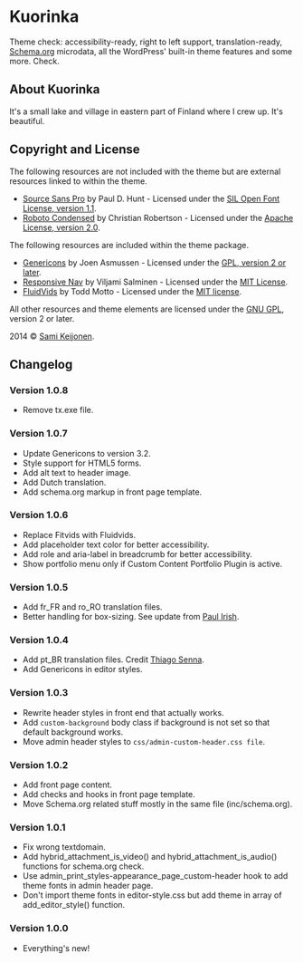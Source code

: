 # Kuorinka

Theme check: accessibility-ready, right to left support, translation-ready, [Schema.org](http://schema.org) microdata, all the WordPress' built-in theme features and some more. Check.

## About Kuorinka

It's a small lake and village in eastern part of Finland where I crew up. It's beautiful. 

## Copyright and License

The following resources are not included with the theme but are external resources linked to within the theme.

* [Source Sans Pro](https://www.google.com/fonts/specimen/Source+Sans+Pro) by Paul D. Hunt - Licensed under the [SIL Open Font License, version 1.1](http://scripts.sil.org/OFL).
* [Roboto Condensed](http://www.google.com/fonts/specimen/Roboto+Condensed) by Christian Robertson - Licensed under the [Apache License, version 2.0](http://www.apache.org/licenses/LICENSE-2.0.html).

The following resources are included within the theme package.

* [Genericons](http://genericons.com/) by Joen Asmussen - Licensed under the [GPL, version 2 or later](http://www.gnu.org/licenses/old-licenses/gpl-2.0.html).
* [Responsive Nav](http://responsive-nav.com/) by Viljami Salminen - Licensed under the [MIT License](http://opensource.org/licenses/MIT).
* [FluidVids](https://github.com/toddmotto/fluidvids) by Todd Motto - Licensed under the [MIT license](http://opensource.org/licenses/MIT).

All other resources and theme elements are licensed under the [GNU GPL](http://www.gnu.org/licenses/old-licenses/gpl-2.0.html), version 2 or later.

2014 &copy; [Sami Keijonen](https://foxland.fi).

## Changelog

### Version 1.0.8

* Remove tx.exe file.

### Version 1.0.7

* Update Genericons to version 3.2.
* Style support for HTML5 forms.
* Add alt text to header image.
* Add Dutch translation.
* Add schema.org markup in front page template.

### Version 1.0.6

* Replace Fitvids with Fluidvids.
* Add placeholder text color for better accessibility.
* Add role and aria-label in breadcrumb for better accessibility.
* Show portfolio menu only if Custom Content Portfolio Plugin is active.


### Version 1.0.5

* Add fr_FR and ro_RO translation files.
* Better handling for box-sizing. See update from [Paul Irish](http://www.paulirish.com/2012/box-sizing-border-box-ftw/). 

### Version 1.0.4

* Add pt_BR translation files. Credit [Thiago Senna](http://thremes.com.br/portfolio/temas/).
* Add Genericons in editor styles.

### Version 1.0.3

* Rewrite header styles in front end that actually works.
* Add `custom-background` body class if background is not set so that default background works.
* Move admin header styles to `css/admin-custom-header.css file`.

### Version 1.0.2

* Add front page content.
* Add checks and hooks in front page template.
* Move Schema.org related stuff mostly in the same file (inc/schema.org).

### Version 1.0.1

* Fix wrong textdomain.
* Add hybrid_attachment_is_video() and hybrid_attachment_is_audio() functions for schema.org check.
* Use admin_print_styles-appearance_page_custom-header hook to add theme fonts in admin header page.
* Don't import theme fonts in editor-style.css but add theme in array of add_editor_style() function.

### Version 1.0.0

* Everything's new!